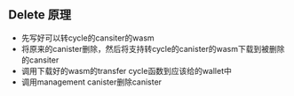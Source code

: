 ## Delete 原理
- 先写好可以转cycle的cansiter的wasm
- 将原来的canister删除，然后将支持转cycle的canister的wasm下载到被删除的cansiter
- 调用下载好的wasm的transfer cycle函数到应该给的wallet中
- 调用management canister删除canister

